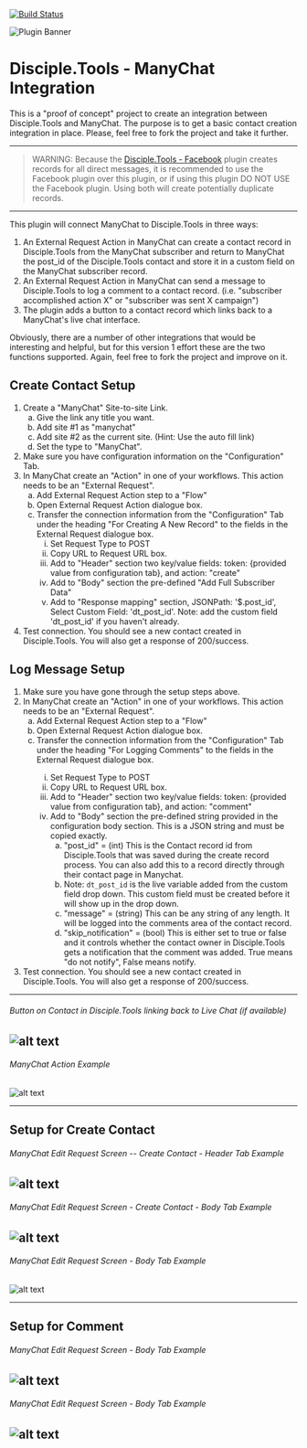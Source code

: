 [![Build Status](https://travis-ci.com/DiscipleTools/disciple-tools-manychat.svg?branch=master)](https://travis-ci.com/DiscipleTools/disciple-tools-manychat)

![Plugin Banner](https://raw.githubusercontent.com/DiscipleTools/disciple-tools-manychat/master/images/manychat-banner.png)
# Disciple.Tools - ManyChat Integration
This is a "proof of concept" project to create an integration between Disciple.Tools and ManyChat. The purpose is to get a
basic contact creation integration in place. Please, feel free to fork the project and take it further.

---

> WARNING: Because the [Disciple.Tools - Facebook](https://github.com/DiscipleTools/disciple-tools-facebook) plugin creates records for all direct messages, it is recommended to use the
Facebook plugin over this plugin, or if using this plugin DO NOT USE the Facebook plugin. Using both will create
potentially duplicate records.

---

This plugin will connect ManyChat to Disciple.Tools in three ways:
1. An External Request Action in ManyChat can create a contact record in Disciple.Tools from the ManyChat subscriber
and return to ManyChat the post_id of the Disciple.Tools contact and store it in a custom field on the ManyChat subscriber record.
1. An External Request Action in ManyChat can send a message to Disciple.Tools to log a comment to a contact record. (i.e. "subscriber
accomplished action X" or "subscriber was sent X campaign")
1. The plugin adds a button to a contact record which links back to a ManyChat's live chat interface.

Obviously, there are a number of other integrations that would be interesting and helpful, but for this version 1 effort
these are the two functions supported. Again, feel free to fork the project and improve on it.

## Create Contact Setup
<ol>
    <li>
        Create a "ManyChat" Site-to-site Link.
        <ol style="list-style-type: lower-alpha;">
            <li>Give the link any title you want.</li>
            <li>Add site #1 as "manychat"</li>
            <li>Add site #2 as the current site. (Hint: Use the auto fill link)</li>
            <li>Set the type to "ManyChat".</li>
        </ol>
    </li>
    <li>
        Make sure you have configuration information on the "Configuration" Tab.
    </li>
    <li>
        In ManyChat create an "Action" in one of your workflows. This action needs to be an "External Request".
        <ol style="list-style-type: lower-alpha;">
            <li>Add External Request Action step to a "Flow"</li>
            <li>Open External Request Action dialogue box.</li>
            <li>Transfer the connection information from the "Configuration" Tab under the heading "For Creating A New Record" to the fields in the External Request dialogue box.
            <ol style="list-style-type: lower-roman;">
                <li>Set Request Type to POST</li>
                <li>Copy URL to Request URL box.</li>
                <li>Add to "Header" section two key/value fields: token: {provided value from configuration tab}, and action: "create" </li>
                <li>Add to "Body" section the pre-defined "Add Full Subscriber Data"</li>
                <li>Add to "Response mapping" section, JSONPath: '$.post_id', Select Custom Field: 'dt_post_id'. Note: add the custom field 'dt_post_id' if you haven't already.</li>
            </ol>
            </li>
        </ol>
    </li>
    <li>
        Test connection. You should see a new contact created in Disciple.Tools. You will also get a response of 200/success.
    </li>
</ol>



## Log Message Setup
<ol>
    <li>Make sure you have gone through the setup steps above.</li>
    <li>
        In ManyChat create an "Action" in one of your workflows. This action needs to be an "External Request".
        <ol style="list-style-type: lower-alpha;">
            <li>Add External Request Action step to a "Flow"</li>
            <li>Open External Request Action dialogue box.</li>
            <li>Transfer the connection information from the "Configuration" Tab under the heading "For Logging Comments" to the fields in the External Request dialogue box.</li>
            <ol style="list-style-type: lower-roman;">
                <li>Set Request Type to POST</li>
                <li>Copy URL to Request URL box.</li>
                <li>Add to "Header" section two key/value fields: token: {provided value from configuration tab}, and action: "comment" </li>
                <li>Add to "Body" section the pre-defined string provided in the configuration body section. This is a JSON string and must be copied exactly.<br>
                    <ol style="list-style-type: lower-alpha;">
                        <li>"post_id" = (int) This is the Contact record id from Disciple.Tools that was saved during the create record process. You can also add this to a record directly through their contact page in Manychat.</li>
                        <li>Note: <code>dt_post_id</code> is the live variable added from the custom field drop down. This custom field must be created before it will show up in the drop down.</li>
                        <li>"message" = (string) This can be any string of any length. It will be logged into the comments area of the contact record.</li>
                        <li>"skip_notification" = (bool) This is either set to true or false and it controls whether the contact owner in Disciple.Tools gets a notification that the comment was added. True means "do not notify", False means notify.</li>
                    </ol>
                </li>
            </ol>
        </ol>
    </li>
    <li>
        Test connection. You should see a new contact created in Disciple.Tools. You will also get a response of 200/success.
    </li>
</ol>

---
###### Button on Contact in Disciple.Tools linking back to Live Chat (if available)

![alt text](https://raw.githubusercontent.com/DiscipleTools/disciple-tools-manychat/master/images/live-chat-button.png "Live Chat Button")
---
###### ManyChat Action Example

![alt text](https://raw.githubusercontent.com/DiscipleTools/disciple-tools-manychat/master/images/mc-external-request-action.png "External Request Action Selection")



___
## Setup for Create Contact
###### ManyChat Edit Request Screen -- Create Contact - Header Tab Example

![alt text](https://raw.githubusercontent.com/DiscipleTools/disciple-tools-manychat/master/images/mc-edit-headers-create.png "Edit Headers Section for Create")
---
###### ManyChat Edit Request Screen - Create Contact - Body Tab Example

![alt text](https://raw.githubusercontent.com/DiscipleTools/disciple-tools-manychat/master/images/mc-edit-body-create.png "Edit Body Section for Create")
---
###### ManyChat Edit Request Screen - Body Tab Example

![alt text](https://raw.githubusercontent.com/DiscipleTools/disciple-tools-manychat/master/images/mc-edit-responsemapping-create.png "Response Mapping Screen")



___
## Setup for Comment
###### ManyChat Edit Request Screen - Body Tab Example

![alt text](https://raw.githubusercontent.com/DiscipleTools/disciple-tools-manychat/master/images/mc-edit-headers-comment.png "Edit Headers Section for Comments")
---
###### ManyChat Edit Request Screen - Body Tab Example

![alt text](https://raw.githubusercontent.com/DiscipleTools/disciple-tools-manychat/master/images/mc-edit-body-comment.png "Edit Body Section for Comments")
---




